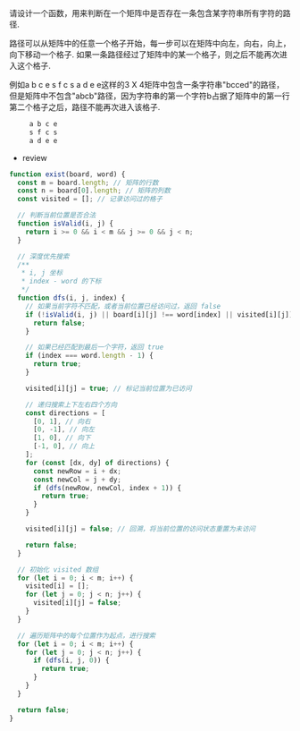 请设计一个函数，用来判断在一个矩阵中是否存在一条包含某字符串所有字符的路径. 

路径可以从矩阵中的任意一个格子开始，每一步可以在矩阵中向左，向右，向上，向下移动一个格子.  如果一条路径经过了矩阵中的某一个格子，则之后不能再次进入这个格子. 

例如a b c e s f c s a d e e这样的3 X 4矩阵中包含一条字符串"bcced"的路径，但是矩阵中不包含"abcb"路径，因为字符串的第一个字符b占据了矩阵中的第一行第二个格子之后，路径不能再次进入该格子. 

```js
     a b c e 
     s f c s 
     a d e e
```

- review
```js
function exist(board, word) {
  const m = board.length; // 矩阵的行数
  const n = board[0].length; // 矩阵的列数
  const visited = []; // 记录访问过的格子

  // 判断当前位置是否合法
  function isValid(i, j) {
    return i >= 0 && i < m && j >= 0 && j < n;
  }

  // 深度优先搜索
  /**
   * i, j 坐标
   * index - word 的下标
   */
  function dfs(i, j, index) {
    // 如果当前字符不匹配，或者当前位置已经访问过，返回 false
    if (!isValid(i, j) || board[i][j] !== word[index] || visited[i][j]) {
      return false;
    }

    // 如果已经匹配到最后一个字符，返回 true
    if (index === word.length - 1) {
      return true;
    }

    visited[i][j] = true; // 标记当前位置为已访问

    // 递归搜索上下左右四个方向
    const directions = [
      [0, 1], // 向右
      [0, -1], // 向左
      [1, 0], // 向下
      [-1, 0], // 向上
    ];
    for (const [dx, dy] of directions) {
      const newRow = i + dx;
      const newCol = j + dy;
      if (dfs(newRow, newCol, index + 1)) {
        return true;
      }
    }

    visited[i][j] = false; // 回溯，将当前位置的访问状态重置为未访问

    return false;
  }

  // 初始化 visited 数组
  for (let i = 0; i < m; i++) {
    visited[i] = [];
    for (let j = 0; j < n; j++) {
      visited[i][j] = false;
    }
  }

  // 遍历矩阵中的每个位置作为起点，进行搜索
  for (let i = 0; i < m; i++) {
    for (let j = 0; j < n; j++) {
      if (dfs(i, j, 0)) {
        return true;
      }
    }
  }

  return false;
}

```
